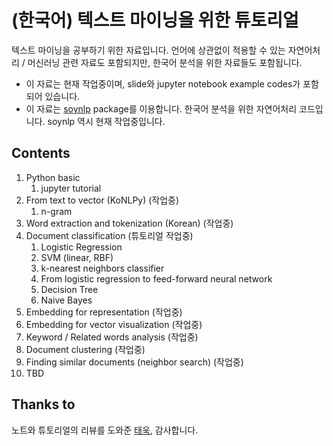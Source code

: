 # (한국어) 텍스트 마이닝을 위한 튜토리얼

텍스트 마이닝을 공부하기 위한 자료입니다. 언어에 상관없이 적용할 수 있는 자연어처리 / 머신러닝 관련 자료도 포함되지만, 한국어 분석을 위한 자료들도 포함됩니다. 

- 이 자료는 현재 작업중이며, slide와 jupyter notebook example codes가 포함되어 있습니다. 
- 이 자료는 [soynlp](https://github.com/lovit/soynlp) package를 이용합니다. 한국어 분석을 위한 자연어처리 코드입니다. soynlp 역시 현재 작업중입니다. 

## Contents
1. Python basic
    1. jupyter tutorial
1. From text to vector (KoNLPy) (작업중)
    1. n-gram
1. Word extraction and tokenization (Korean) (작업중)
1. Document classification (튜토리얼 작업중)
    1. Logistic Regression
    1. SVM (linear, RBF)
    1. k-nearest neighbors classifier
    1. From logistic regression to feed-forward neural network
    1. Decision Tree
    1. Naive Bayes
1. Embedding for representation (작업중)
1. Embedding for vector visualization (작업중)
1. Keyword / Related words analysis (작업중)
1. Document clustering (작업중)
1. Finding similar documents (neighbor search) (작업중)
1. TBD

## Thanks to
노트와 튜토리얼의 리뷰를 도와준 [태욱][taewook_git], 감사합니다.

[taewook_git]: https://github.com/Wook0129
